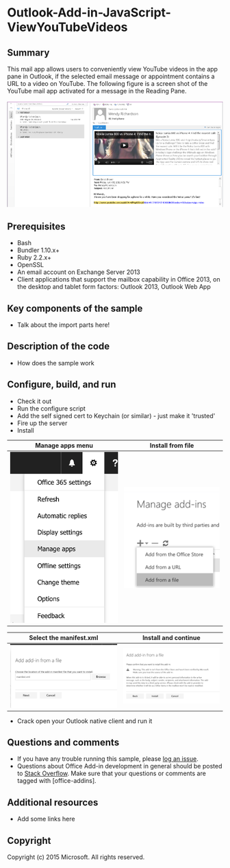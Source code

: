 # Outlook-Add-in-JavaScript-ViewYouTubeVideos

## Summary
This mail app allows users to conveniently view YouTube videos in the app pane in Outlook, if the selected email message or appointment contains a URL to a video on YouTube. The following figure is a screen shot of the YouTube mail app activated for a message in the Reading Pane.
<br />
<br />
![](/static/pic1.png)

## Prerequisites
* Bash
* Bundler 1.10.x+
* Ruby 2.2.x+
* OpenSSL
* An email account on Exchange Server 2013
* Client applications that support the mailbox capability in Office 2013, on the desktop and tablet form factors: Outlook 2013, Outlook Web App

## Key components of the sample
* Talk about the import parts here!

## Description of the code
* How does the sample work

## Configure, build, and run
* Check it out
* Run the configure script
* Add the self signed cert to Keychain (or similar) - just make it 'trusted'
* Fire up the server
* Install

Manage apps menu|Install from file
:-:|:-:
![](/static/menu_loc.png)|![](/static/menu_opt.png)

Select the manifest.xml|Install and continue
:-:|:-:
![](/static/menu_chooser.png)|![](/static/menu_warn.png)

* Crack open your Outlook native client and run it

## Questions and comments
* If you have any trouble running this sample, please [log an issue](https://github.com/OfficeDev/https://github.com/OfficeDev/Outlook-Add-in-Javascript-ViewYouTubeVideos/issues).
* Questions about Office Add-in development in general should be posted to [Stack Overflow](http://stackoverflow.com/questions/tagged/office-addins). Make sure that your questions or comments are tagged with [office-addins].

## Additional resources
* Add some links here

## Copyright
Copyright (c) 2015 Microsoft. All rights reserved.
